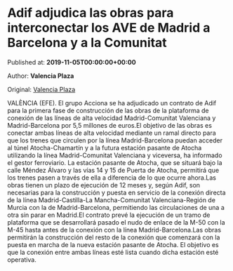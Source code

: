 
# Adif adjudica las obras para interconectar los AVE de Madrid a Barcelona y a la Comunitat

Published at: **2019-11-05T00:00:00+00:00**

Author: **Valencia Plaza**

Original: [Valencia Plaza](https://valenciaplaza.com/adif-adjudica-las-obras-para-interconectar-los-ave-de-madrid-a-barcelona-y-a-la-comunitat)

VALÈNCIA (EFE). El grupo Acciona se ha adjudicado un contrato de Adif para la primera fase de construcción de las obras de la plataforma de conexión de las líneas de alta velocidad Madrid-Comunitat Valenciana y Madrid-Barcelona por 5,5 millones de euros.El objetivo de las obras es conectar ambas líneas de alta velocidad mediante un ramal directo para que los trenes que circulen por la línea Madrid-Barcelona puedan acceder al túnel Atocha-Chamartín y a la futura estación pasante de Atocha utilizando la línea Madrid-Comunitat Valenciana y viceversa, ha informado el gestor ferroviario. La estación pasante de Atocha, que se situará bajo la calle Méndez Álvaro y las vías 14 y 15 de Puerta de Atocha, permitirá que los trenes pasen a través de ella a diferencia de lo que ocurre ahora.Las obras tienen un plazo de ejecución de 12 meses y, según Adif, son necesarias para la construcción y puesta en servicio de la conexión directa de la línea Madrid-Castilla-La Mancha-Comunitat Valenciana-Región de Murcia con la de Madrid-Barcelona, permitiendo las circulaciones de una a otra sin parar en Madrid.El contrato prevé la ejecución de un tramo de plataforma que se desarrollará pasado el nudo de enlace de la M-50 con la M-45 hasta antes de la conexión con la línea Madrid-Barcelona.Las obras permitirán la construcción del resto de la conexión que comenzará con la puesta en marcha de la nueva estación pasante de Atocha. El objetivo es que la conexión entre ambas líneas esté lista cuando dicha estación esté operativa. 
